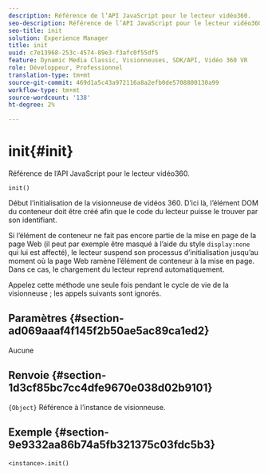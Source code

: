 ```yaml
---
description: Référence de l’API JavaScript pour le lecteur vidéo360.
seo-description: Référence de l’API JavaScript pour le lecteur vidéo360.
seo-title: init
solution: Experience Manager
title: init
uuid: c7e13968-253c-4574-89e3-f3afc0f55df5
feature: Dynamic Media Classic, Visionneuses, SDK/API, Vidéo 360 VR
role: Développeur, Professionnel
translation-type: tm+mt
source-git-commit: 469d1a5c43a972116a8a2efb0de5708800130a99
workflow-type: tm+mt
source-wordcount: '138'
ht-degree: 2%

---
```



# init{#init}

Référence de l’API JavaScript pour le lecteur vidéo360.

`init()`

Début l’initialisation de la visionneuse de vidéos 360. D’ici là, l’élément DOM du conteneur doit être créé afin que le code du lecteur puisse le trouver par son identifiant.

Si l’élément de conteneur ne fait pas encore partie de la mise en page de la page Web (il peut par exemple être masqué à l’aide du style `display:none` qui lui est affecté), le lecteur suspend son processus d’initialisation jusqu’au moment où la page Web ramène l’élément de conteneur à la mise en page. Dans ce cas, le chargement du lecteur reprend automatiquement.

Appelez cette méthode une seule fois pendant le cycle de vie de la visionneuse ; les appels suivants sont ignorés.

## Paramètres {#section-ad069aaaf4f145f2b50ae5ac89ca1ed2}

Aucune

## Renvoie {#section-1d3cf85bc7cc4dfe9670e038d02b9101}

`{Object}` Référence à l’instance de visionneuse.

## Exemple {#section-9e9332aa86b74a5fb321375c03fdc5b3}

```
<instance>.init()
```

